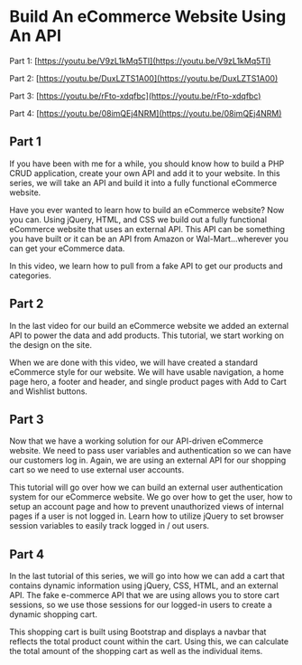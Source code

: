 # Build An eCommerce Website Using An API

Part 1: [https://youtu.be/V9zL1kMq5TI](https://youtu.be/V9zL1kMq5TI)

Part 2: [https://youtu.be/DuxLZTS1A00](https://youtu.be/DuxLZTS1A00)

Part 3: [https://youtu.be/rFto-xdqfbc](https://youtu.be/rFto-xdqfbc)

Part 4: [https://youtu.be/08imQEj4NRM](https://youtu.be/08imQEj4NRM)

## Part 1

If you have been with me for a while, you should know how to build a PHP CRUD application, create your own API and add it to your website. In this series, we will take an API and build it into a fully functional eCommerce website. 

Have you ever wanted to learn how to build an eCommerce website? Now you can. Using jQuery, HTML, and CSS we build out a fully functional eCommerce website that uses an external API. This API can be something you have built or it can be an API from Amazon or Wal-Mart...wherever you can get your eCommerce data.

In this video, we learn how to pull from a fake API to get our products and categories.

## Part 2

In the last video for our build an eCommerce website we added an external API to power the data and add products. This tutorial, we start working on the design on the site.

When we are done with this video, we will have created a standard eCommerce style for our website. We will have usable navigation, a home page hero, a footer and header, and single product pages with Add to Cart and Wishlist buttons.

## Part 3

Now that we have a working solution for our API-driven eCommerce website. We need to pass user variables and authentication so we can have our customers log in. Again, we are using an external API for our shopping cart so we need to use external user accounts.

This tutorial will go over how we can build an external user authentication system for our eCommerce website. We go over how to get the user, how to setup an account page and how to prevent unauthorized views of internal pages if a user is not logged in. Learn how to utilize jQuery to set browser session variables to easily track logged in / out users.

## Part 4

In the last tutorial of this series, we will go into how we can add a cart that contains dynamic information using jQuery, CSS, HTML, and an external API. The fake e-commerce API that we are using allows you to store cart sessions, so we use those sessions for our logged-in users to create a dynamic shopping cart.

This shopping cart is built using Bootstrap and displays a navbar that reflects the total product count within the cart. Using this, we can calculate the total amount of the shopping cart as well as the individual items.